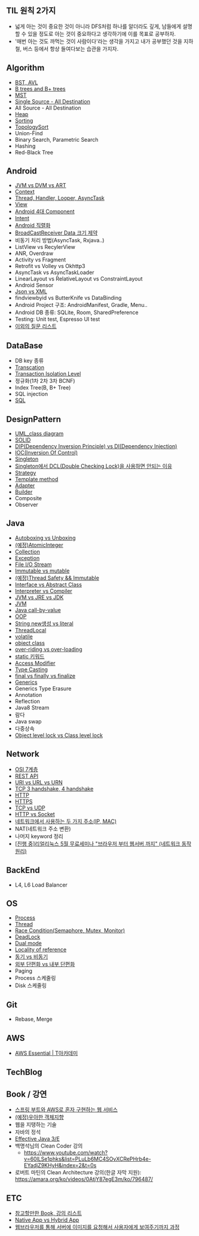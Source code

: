 ## TIL 원칙 2가지
- 넓게 아는 것이 중요한 것이 아니라 DFS처럼 하나를 알더라도 깊게, 남들에게 설명할 수 있을 정도로 아는 것이 중요하다고 생각하기에 이를 목표로 공부하자.
- '매번 아는 것도 까먹는 것이 사람이다'라는 생각을 가지고 내가 공부했던 것을 지하철, 버스 등에서 항상 들여다보는 습관을 가지자.

## Algorithm
- [BST, AVL](https://github.com/HaeUlNam/TIL/blob/master/Algorithm/BST%2C%20AVL.md)
- [B trees and B+ trees](https://github.com/HaeUlNam/TIL/blob/master/Algorithm/b%20trees%20and%20b%2B%20trees.md)
- [MST](https://github.com/HaeUlNam/TIL/blob/master/Algorithm/MST(Minimum%20Spanning%20Tree).md)
- [Single Source - All Destination](https://github.com/HaeUlNam/TIL/blob/master/Algorithm/SingleSource_AllDestination.md)
- All Source - All Destination
- [Heap](https://github.com/HaeUlNam/TIL/blob/master/Algorithm/Heap.md)
- [Sorting](https://github.com/HaeUlNam/TIL/blob/master/Algorithm/Sorting(%EC%A0%95%EB%A0%AC).md)
- [TopologySort](https://github.com/HaeUlNam/TIL/blob/master/Algorithm/TopologySort(%EC%9C%84%EC%83%81%EC%A0%95%EB%A0%AC).md)
- Union-Find
- Binary Search, Parametric Search
- Hashing
- Red-Black Tree

## Android
- [JVM vs DVM vs ART](https://github.com/HaeUlNam/TIL/blob/master/Android/%EA%B0%9C%EB%85%90%EC%A0%95%EB%A6%AC/JVM%20vs%20DVM%20vs%20ART.md)
- [Context](https://github.com/HaeUlNam/TIL/blob/master/Android/%EA%B0%9C%EB%85%90%EC%A0%95%EB%A6%AC/Context.md)
- [Thread, Handler, Looper, AsyncTask](https://github.com/HaeUlNam/TIL/blob/master/Android/%EA%B0%9C%EB%85%90%EC%A0%95%EB%A6%AC/Thread,%20Handler,%20Looper,%20AsyncTask.md)
- [View](https://github.com/HaeUlNam/TIL/blob/master/Android/%EA%B0%9C%EB%85%90%EC%A0%95%EB%A6%AC/View.md)
- [Android 4대 Component](https://github.com/HaeUlNam/TIL/blob/master/Android/%EA%B0%9C%EB%85%90%EC%A0%95%EB%A6%AC/Android%204%20Component.md)
- [Intent](https://github.com/HaeUlNam/TIL/blob/master/Android/%EA%B0%9C%EB%85%90%EC%A0%95%EB%A6%AC/Intent.md)
- [Android 직렬화](https://github.com/HaeUlNam/TIL/blob/master/Android/%EA%B0%9C%EB%85%90%EC%A0%95%EB%A6%AC/%EC%A7%81%EB%A0%AC%ED%99%94.md)
- [BroadCastReceiver Data 크기 제약](https://github.com/HaeUlNam/TIL/blob/master/Android/%EA%B0%9C%EB%85%90%EC%A0%95%EB%A6%AC/BroadCastReceiver%20Data%20%ED%81%AC%EA%B8%B0%20%EC%A0%9C%EC%95%BD.md)
- 비동기 처리 방법(AsyncTask, Rxjava..)
- ListView vs RecylerView
- ANR, Overdraw
- Activity vs Fragment
- Retrofit vs Volley vs Okhttp3
- AsyncTask vs AsyncTaskLoader
- LinearLayout vs RelativeLayout vs ConstraintLayout
- Android Sensor
- [Json vs XML](https://github.com/HaeUlNam/TIL/blob/master/Android/%EA%B0%9C%EB%85%90%EC%A0%95%EB%A6%AC/JSON%20vs%20XML.md)
- findviewbyid vs ButterKnife vs DataBinding
- Android Project 구조: AndroidManifest, Gradle, Menu..
- Android DB 종류: SQLite, Room, SharedPreference
- Testing: Unit test, Espresso UI test
- [이외의 질문 리스트](https://github.com/HaeUlNam/TIL/blob/master/Android/%EA%B0%9C%EB%85%90%EC%A0%95%EB%A6%AC/ListUp.md)


## DataBase
- DB key 종류
- [Transcation](https://github.com/HaeUlNam/TIL/blob/master/DataBase/Transaction.md)
- [Transaction Isolation Level](https://github.com/HaeUlNam/TIL/blob/master/DataBase/Transaction%20Isolation%20Level.md)
- 정규화(1차 2차 3차 BCNF)
- Index Tree(B, B+ Tree)
- SQL injection
- [SQL](https://github.com/HaeUlNam/TIL/blob/master/DataBase/SQL.md)


## DesignPattern
- [UML_class diagram](https://github.com/HaeUlNam/TIL/blob/master/DesignPattern/UML_class%20diagram.md)
- [SOLID](https://github.com/HaeUlNam/TIL/blob/master/DesignPattern/SOLID.md)
- [DIP(Dependency Inversion Principle) vs DI(Dependency Injection)](https://github.com/HaeUlNam/TIL/blob/master/DesignPattern/DIP(Dependency%20Inversion%20Principle)%20vs%20DI(Dependency%20Injection).md)
- [IOC(Inversion Of Control)](https://github.com/HaeUlNam/TIL/blob/master/DesignPattern/IOC(Inversion%20Of%20Control).md)
- [Singleton](https://github.com/HaeUlNam/TIL/blob/master/DesignPattern/Singleton.md)
- [Singleton에서 DCL(Double Checking Lock)을 사용하면 안되는 이유](https://github.com/HaeUlNam/TIL/blob/master/DesignPattern/Singleton_DCL%EC%9D%84%20%EC%93%B0%EB%A9%B4%20%EC%95%88%EB%90%98%EB%8A%94%20%EC%9D%B4%EC%9C%A0.md)
- [Strategy](https://github.com/HaeUlNam/TIL/blob/master/DesignPattern/Strategy.md)
- [Template method](https://github.com/HaeUlNam/TIL/blob/master/DesignPattern/Template%20Method.md)
- [Adapter](https://github.com/HaeUlNam/TIL/blob/master/DesignPattern/Adapter.md)
- [Builder](https://github.com/HaeUlNam/TIL/blob/master/DesignPattern/Builder.md)
- Composite
- Observer

## Java
- [Autoboxing vs Unboxing](https://github.com/HaeUlNam/TIL/blob/master/Java/Autoboxing%20vs%20Unboxing.md)
- [(예정)AtomicInteger](https://github.com/HaeUlNam/TIL/blob/master/Java/AtomicInteger.md)
- [Collection](https://github.com/HaeUlNam/TIL/blob/master/Java/Collection.md)
- [Exception](https://github.com/HaeUlNam/TIL/blob/master/Java/Exception.md)
- [File I/O Stream](https://github.com/HaeUlNam/TIL/blob/master/Java/File%20IO%20Stream.md)
- [Immutable vs mutable](https://github.com/HaeUlNam/TIL/blob/master/Java/Immutable%20vs%20mutable.md)
- [(예정)Thread Safety && Immutable](https://github.com/HaeUlNam/TIL/blob/master/Java/Thread%20Safety%20%26%26%20Immutable.md)
- [Interface vs Abstract Class](https://github.com/HaeUlNam/TIL/blob/master/Java/Interface%20vs%20Abstract%20Class.md)
- [Interpreter vs Compiler](https://github.com/HaeUlNam/TIL/blob/master/Java/Interpreter%20vs%20Compiler.md)
- [JVM vs JRE vs JDK](https://github.com/HaeUlNam/TIL/blob/master/Java/JVM%20vs%20JRE%20vs%20JDK.md)
- [JVM](https://github.com/HaeUlNam/TIL/blob/master/Java/JVM.md)
- [Java call-by-value](https://github.com/HaeUlNam/TIL/blob/master/Java/Java%20call-by-value.md)
- [OOP](https://github.com/HaeUlNam/TIL/blob/master/Java/OOP.md)
- [String new생성 vs literal](https://github.com/HaeUlNam/TIL/blob/master/Java/String%20new%EC%83%9D%EC%84%B1%20vs%20literal.md)
- [ThreadLocal](https://github.com/HaeUlNam/TIL/blob/master/Java/ThreadLocal.md)
- [volatile](https://github.com/HaeUlNam/TIL/blob/master/Java/effectiveJava78_volatile.md)
- [object class](https://github.com/HaeUlNam/TIL/blob/master/Java/object%20class.md)
- [over-riding vs over-loading](https://github.com/HaeUlNam/TIL/blob/master/Java/over-riding%20vs%20over-loading.md)
- [static 키워드](https://github.com/HaeUlNam/TIL/blob/master/Java/static%20%ED%82%A4%EC%9B%8C%EB%93%9C.md)
- [Access Modifier](https://github.com/HaeUlNam/TIL/blob/master/Java/Access%20Modifier.md)
- [Type Casting](https://github.com/HaeUlNam/TIL/blob/master/Java/Type%20Casting.md)
- [final vs finally vs finalize](https://github.com/HaeUlNam/TIL/blob/master/Java/final%20vs%20finally%20vs%20finalize.md)
- [Generics](https://github.com/HaeUlNam/TIL/blob/master/Java/Generics.md)
- Generics Type Erasure
- Annotation
- Reflection
- Java8 Stream
- 람다
- Java swap
- 다중상속
- [Object level lock vs Class level lock](https://github.com/HaeUlNam/TIL/blob/master/Java/Object%20Level%20Lock%20vs%20Class%20Level%20Lock.md)


## Network
- [OSI 7계층](https://github.com/HaeUlNam/TIL/blob/master/Network/OSI%207%20Layer.md)
- [REST API](https://github.com/HaeUlNam/TIL/blob/master/Network/Rest%20API.md)
- [URI vs URL vs URN](https://github.com/HaeUlNam/TIL/blob/master/Network/URI%20vs%20URL%20vs%20URN.md)
- [TCP 3 handshake, 4 handshake](https://github.com/HaeUlNam/TIL/blob/master/Network/TCP%203%20handshake%2C%204%20handshake.md)
- [HTTP](https://github.com/HaeUlNam/TIL/blob/master/Network/HTTP.md)
- [HTTPS](https://github.com/HaeUlNam/TIL/blob/master/Network/HTTPS.md)
- [TCP vs UDP](https://github.com/HaeUlNam/TIL/blob/master/Network/TCP%20vs%20UDP.md)
- [HTTP vs Socket](https://github.com/HaeUlNam/TIL/blob/master/Network/HTTP%20vs%20Socket.md)
- [네트워크에서 사용하는 두 가지 주소(IP, MAC)](https://github.com/HaeUlNam/TIL/blob/master/Network/%EB%84%A4%ED%8A%B8%EC%9B%8C%ED%81%AC%EC%97%90%EC%84%9C%20%EC%82%AC%EC%9A%A9%ED%95%98%EB%8A%94%20%EB%91%90%20%EA%B0%80%EC%A7%80%20%EC%A3%BC%EC%86%8C(IP,%20MAC).md)
- NAT(네트워크 주소 변환)
- 나머지 keyword 정리
- [[진행 중]리얼리눅스 5월 무료세미나 "브라우저 부터 웹서버 까지" (네트워크 동작원리)](https://github.com/HaeUlNam/TIL/blob/master/Network/%EB%A6%AC%EC%96%BC%EB%A6%AC%EB%88%85%EC%8A%A4%205%EC%9B%94%20%EB%AC%B4%EB%A3%8C%EC%84%B8%EB%AF%B8%EB%82%98%20%22%EB%B8%8C%EB%9D%BC%EC%9A%B0%EC%A0%80%20%EB%B6%80%ED%84%B0%20%EC%9B%B9%EC%84%9C%EB%B2%84%20%EA%B9%8C%EC%A7%80%22%20(%EB%84%A4%ED%8A%B8%EC%9B%8C%ED%81%AC%20%EB%8F%99%EC%9E%91%EC%9B%90%EB%A6%AC).md)

## BackEnd

- L4, L6 Load Balancer

## OS
- [Process](https://github.com/HaeUlNam/TIL/blob/master/OperatingSystem/Process.md)
- [Thread](https://github.com/HaeUlNam/TIL/blob/master/OperatingSystem/Thread.md)
- [Race Condition(Semaphore, Mutex, Monitor)](https://github.com/HaeUlNam/TIL/blob/master/OperatingSystem/Race%20Condition.md)
- [DeadLock](https://github.com/HaeUlNam/TIL/blob/master/OperatingSystem/DeadLock.md)
- [Dual mode](https://github.com/HaeUlNam/TIL/blob/master/OperatingSystem/Dual%20mode.md)
- [Locality of reference](https://github.com/HaeUlNam/TIL/blob/master/OperatingSystem/Locality%20of%20reference.md)
- [동기 vs 비동기](https://github.com/HaeUlNam/TIL/blob/master/OperatingSystem/%EB%8F%99%EA%B8%B0%20vs%20%EB%B9%84%EB%8F%99%EA%B8%B0.md)
- [외부 단편화 vs 내부 단편화](https://github.com/HaeUlNam/TIL/blob/master/OperatingSystem/%EC%99%B8%EB%B6%80%EB%8B%A8%ED%8E%B8%ED%99%94%20vs%20%EB%82%B4%EB%B6%80%EB%8B%A8%ED%8E%B8%ED%99%94.md)
- Paging
- Process 스케줄링
- Disk 스케줄링

## Git
- Rebase, Merge

## AWS
- [AWS Essential | T아카데미](https://www.youtube.com/watch?v=sQQQ5nPDM54&list=PL9mhQYIlKEhfLn22kukoZrt0GuTLRARUK&index=13)

## TechBlog


## Book / 강연
- [스프링 부트와 AWS로 혼자 구현하는 웹 서비스](https://github.com/HaeUlNam/TIL/tree/master/Book_%EA%B0%95%EC%97%B0/%EC%8A%A4%ED%94%84%EB%A7%81%20%EB%B6%80%ED%8A%B8%EC%99%80%20AWS%EB%A1%9C%20%ED%98%BC%EC%9E%90%20%EA%B5%AC%ED%98%84%ED%95%98%EB%8A%94%20%EC%9B%B9%20%EC%84%9C%EB%B9%84%EC%8A%A4)
- [(예정)우아한 객체지향](https://github.com/HaeUlNam/TIL/tree/master/Book_%EA%B0%95%EC%97%B0/%EC%9A%B0%EC%95%84%ED%95%9C%20%EA%B0%9D%EC%B2%B4%EC%A7%80%ED%96%A5)
- 웹을 지탱하는 기술
- 자바의 정석
- [Effective Java 3/E](https://github.com/HaeUlNam/TIL/tree/master/Book_%EA%B0%95%EC%97%B0/Effective%20Java%203E)
- 백명석님의 Clean Coder 강의
  - https://www.youtube.com/watch?v=60lLSe1phks&list=PLuLb6MC4SOvXCRePHrb4e-EYadjZ9KHyH&index=2&t=0s
- 로버트 마틴의 Clean Architecture 강의(한글 자막 지원): https://amara.org/ko/videos/0AtjY87egE3m/ko/796487/

## ETC
- [참고할만한 Book, 강의 리스트](https://github.com/HaeUlNam/TIL/blob/master/ETC/%EC%B0%B8%EA%B3%A0%ED%95%A0%EB%A7%8C%ED%95%9C%20Book%2C%20%EA%B0%95%EC%9D%98%20%EB%A6%AC%EC%8A%A4%ED%8A%B8.md)
- [Native App vs Hybrid App](https://github.com/HaeUlNam/TIL/blob/master/ETC/Native%20App%20vs%20Hybrid%20App.md)
- [웹브라우저를 통해 서버에 이미지를 요청해서 사용자에게 보여주기까지 과정](https://github.com/HaeUlNam/TIL/blob/master/ETC/%EC%9B%B9%EB%B8%8C%EB%9D%BC%EC%9A%B0%EC%A0%80%EB%A5%BC%20%ED%86%B5%ED%95%B4%20%EC%84%9C%EB%B2%84%EC%97%90%20%EC%9D%B4%EB%AF%B8%EC%A7%80%EB%A5%BC%20%EC%9A%94%EC%B2%AD%ED%95%B4%EC%84%9C%20%EC%82%AC%EC%9A%A9%EC%9E%90%EC%97%90%EA%B2%8C%20%EB%B3%B4%EC%97%AC%EC%A3%BC%EA%B8%B0%EA%B9%8C%EC%A7%80%20%EA%B3%BC%EC%A0%95.md)
